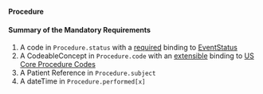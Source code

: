 
**Procedure**

#### Summary of the Mandatory Requirements
1.  A  code  in `Procedure.status`
with a [required](http://hl7.org/fhir/R4/terminologies.html#required)
 binding to [EventStatus](http://hl7.org/fhir/ValueSet/event-status)
1.  A  CodeableConcept  in `Procedure.code`
with an [extensible](http://hl7.org/fhir/R4/terminologies.html#extensible)
 binding to [US Core Procedure Codes](ValueSet-us-core-procedure-code.html)
1.  A Patient Reference  in `Procedure.subject`
1.  A  dateTime  in `Procedure.performed[x]`
